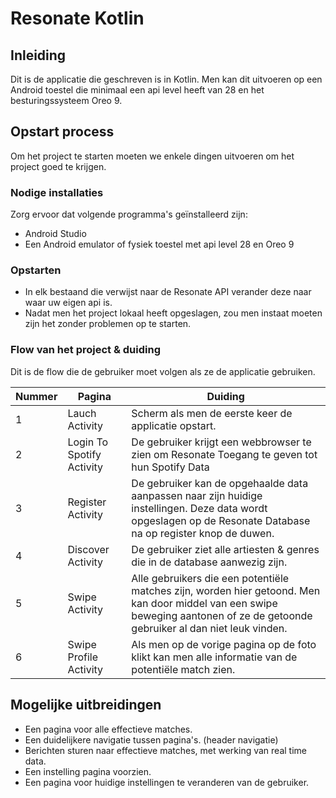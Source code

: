 # Resonate Kotlin
## Inleiding
Dit is de applicatie die geschreven is in Kotlin. Men kan dit uitvoeren op een Android toestel die minimaal een api level heeft van 28 en het besturingssysteem Oreo 9.

## Opstart process
Om het project te starten moeten we enkele dingen uitvoeren om het project goed te krijgen.

### Nodige installaties
Zorg ervoor dat volgende programma's geïnstalleerd zijn:
- Android Studio
- Een Android emulator of fysiek toestel met api level 28 en Oreo 9

### Opstarten
- In elk bestaand die verwijst naar de Resonate API verander deze naar waar uw eigen api is.
- Nadat men het project lokaal heeft opgeslagen, zou men instaat moeten zijn het zonder problemen op te starten.

### Flow van het project & duiding
Dit is de flow die de gebruiker moet volgen als ze de applicatie gebruiken.

|Nummer|Pagina|Duiding|
|--|--|--|
| 1 |Lauch Activity  | Scherm als men de eerste keer de applicatie opstart.|
|2|Login To Spotify Activity| De gebruiker krijgt een webbrowser te zien om Resonate Toegang te geven tot hun Spotify Data|
|3|Register Activity|De gebruiker kan de opgehaalde data aanpassen naar zijn huidige instellingen. Deze data wordt opgeslagen op de Resonate Database na op register knop de duwen.|
|4|Discover Activity| De gebruiker ziet alle artiesten & genres die in de database aanwezig zijn.|
|5|Swipe Activity| Alle gebruikers die een potentiële matches zijn, worden hier getoond. Men kan door middel van een swipe beweging aantonen of ze de getoonde gebruiker al dan niet leuk vinden.|
|6|Swipe Profile Activity| Als men op de vorige pagina op de foto klikt kan men alle informatie van de potentiële match zien.|


## Mogelijke uitbreidingen
- Een pagina voor alle effectieve matches.
- Een duidelijkere navigatie tussen pagina's. (header navigatie)
- Berichten sturen naar effectieve matches, met werking van real time data.
- Een instelling pagina voorzien.
- Een pagina voor huidige instellingen te veranderen van de gebruiker.




